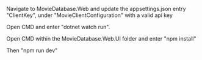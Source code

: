 Navigate to MovieDatabase.Web and update the appsettings.json entry "ClientKey", under "MovieClientConfiguration" with a valid api key

Open CMD and enter "dotnet watch run".

Open CMD within the MovieDatabase.Web.UI folder and enter "npm install"

Then "npm run dev"

